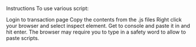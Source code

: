 Instructions To use various script:

Login to transaction page
Copy the contents from the .js files
Right click your browser and select inspect element.
Get to console and paste it in and hit enter. The browser may require you to type in a safety word to allow to paste scripts.
